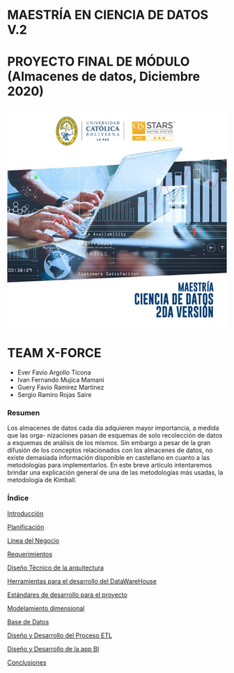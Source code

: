 # MAESTRÍA EN CIENCIA DE DATOS V.2
# PROYECTO FINAL DE MÓDULO (Almacenes de datos, Diciembre 2020)
![](img/img1.jpg)

# TEAM X-FORCE
  - Ever Favio Argollo Ticona
  - Ivan Fernando Mujica Mamani
  - Guery Favio Ramirez Martinez
  - Sergio Ramiro Rojas Saire

### Resumen
Los almacenes de datos cada dia adquieren mayor importancia, a medida que las orga- nizaciones pasan de esquemas de solo recolección de datos a esquemas de análisis de los mismos. Sin embargo a pesar de la gran difusión de los conceptos relacionados con los almacenes de datos, no existe demasiada información disponible en castellano en cuanto a las metodologías para implementarlos. En este breve artículo intentaremos brindar una explicación general de una de las metodologías más usadas, la metodología de Kimball.

### Índice
[Introducción](./documentacion/0-intriduccion.md)

[Planificación](./documentacion/1-planificacion.md)

[Linea del Negocio](./documentacion/2-lineaNegocio.md)

[Requerimientos](./documentacion/3-requerimiento.md)

[Diseño Técnico de la arquitectura](./documentacion/4-disenioTecnicoDeLaArquitectura.md)

[Herramientas para el desarrollo del DataWareHouse](./documentacion/5-herramientasParaElDesarolloDelDataWareHouse.md)

[Estándares de desarrollo para el proyecto](./documentacion/6-estandaresDeDesarrolloParaElProyecto.md)

[Modelamiento dimensional](./documentacion/7-modelamientoDimensional.md)

[Base de Datos](./documentacion/9-baseDeDatos.md)

[Diseño y Desarrollo del Proceso ETL](./documentacion/10.disenioDesarrolloProcesoETL.md)

[Diseño y Desarrollo de la app BI](./documentacion/11.disenio.DesarrolloAppBI.md)

[Conclusiones](./documentacion/12.conclusiones.md)
